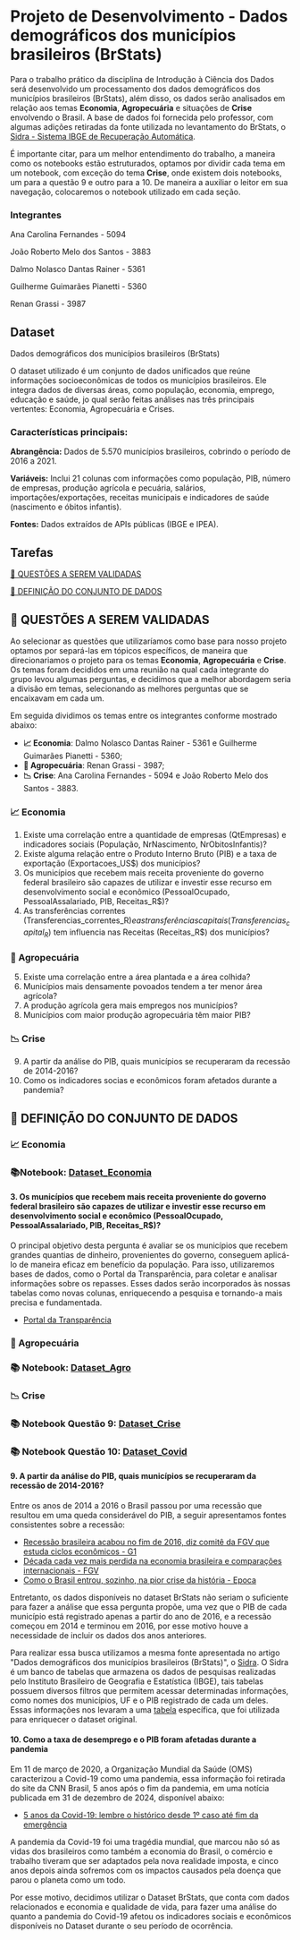 # **Projeto de Desenvolvimento - Dados demográficos dos municípios brasileiros (BrStats)**

Para o trabalho prático da disciplina de Introdução à Ciência dos Dados será desenvolvido um processamento dos dados demográficos dos municípios brasileiros (BrStats), além disso, os dados serão analisados em relação aos temas **Economia**, **Agropecuária** e situações de **Crise** envolvendo o Brasil. A base de dados foi fornecida pelo professor, com algumas adições retiradas da fonte utilizada no levantamento do BrStats, o [Sidra - Sistema IBGE de Recuperação Automática](https://sidra.ibge.gov.br/pesquisa/censo-demografico/series-temporais/series-temporais/).

É importante citar, para um melhor entendimento do trabalho, a maneira como os notebooks estão estruturados, optamos por dividir cada tema em um notebook, com exceção do tema **Crise**, onde existem dois notebooks, um para a questão 9 e outro para a 10. De maneira a auxiliar o leitor em sua navegação, colocaremos o notebook utilizado em cada seção.


### Integrantes

Ana Carolina Fernandes - 5094

João Roberto Melo dos Santos - 3883

Dalmo Nolasco Dantas Rainer - 5361

Guilherme Guimarães Pianetti - 5360

Renan Grassi - 3987

## **Dataset**

Dados demográficos dos municípios brasileiros (BrStats)

O dataset utilizado é um conjunto de dados unificados que reúne informações socioeconômicas de todos os municípios brasileiros. Ele integra dados de diversas áreas, como população, economia, emprego, educação e saúde, jo qual serão feitas análises nas três principais vertentes: Economia, Agropecuária e Crises.

### **Características principais:**
**Abrangência:** Dados de 5.570 municípios brasileiros, cobrindo o período de 2016 a 2021.

**Variáveis:** Inclui 21 colunas com informações como população, PIB, número de empresas, produção agrícola e pecuária, salários, importações/exportações, receitas municipais e indicadores de saúde (nascimento e óbitos infantis).

**Fontes:** Dados extraídos de APIs públicas (IBGE e IPEA).

## **Tarefas**

[🔵 QUESTÕES A SEREM VALIDADAS](https://github.com/anaC-Fernandes/ProjetoDados#-questões-a-serem-validadas)

[🔴 DEFINIÇÃO DO CONJUNTO DE DADOS](https://github.com/anaC-Fernandes/ProjetoDados#-definição-do-conjunto-de-dados)

## **🔵 QUESTÕES A SEREM VALIDADAS**

Ao selecionar as questões que utilizaríamos como base para nosso projeto optamos por separá-las em tópicos específicos, de maneira que direcionariamos o projeto para os temas **Economia**, **Agropecuária** e **Crise**. Os temas foram decididos em uma reunião na qual cada integrante do grupo levou algumas perguntas, e decidimos que a melhor abordagem seria a divisão em temas, selecionando as melhores perguntas que se encaixavam em cada um. 

Em seguida dividimos os temas entre os integrantes conforme mostrado abaixo:

- **📈 Economia**: Dalmo Nolasco Dantas Rainer - 5361 e Guilherme Guimarães Pianetti - 5360;
- **🌱 Agropecuária**: Renan Grassi - 3987;
- **📉 Crise**: Ana Carolina Fernandes - 5094 e João Roberto Melo dos Santos - 3883.

### **📈 Economia**
1. Existe uma correlação entre a quantidade de empresas (QtEmpresas) e indicadores sociais (População, NrNascimento, NrObitosInfantis)?
2. Existe alguma relação entre o Produto Interno Bruto (PIB) e a taxa de exportação (Exportacoes_US$) dos municípios?
3. Os municípios que recebem mais receita proveniente do governo federal brasileiro são capazes de utilizar e investir esse recurso em desenvolvimento social e econômico (PessoalOcupado, PessoalAssalariado, PIB, Receitas_R$)?
4. As transferências correntes (Transferencias_correntes_R$) e as transferências capitais (Transferencias_capital_R$) tem influencia nas Receitas (Receitas_R$) dos municípios?

### **🌱 Agropecuária**
5. Existe uma correlação entre a área plantada e a área colhida?
6. Municípios mais densamente povoados tendem a ter menor área agrícola?
7. A produção agrícola gera mais empregos nos municípios?
8. Municípios com maior produção agropecuária têm maior PIB?
### **📉 Crise**

9. A partir da análise do PIB, quais municípios se recuperaram da recessão de 2014-2016? 
10. Como os indicadores socias e econômicos foram afetados durante a pandemia?

## **🔴 DEFINIÇÃO DO CONJUNTO DE DADOS**

### **📈 Economia**

### **📚Notebook**: [Dataset_Economia](https://github.com/anaC-Fernandes/ProjetoDados/blob/292a5f31c338f9156d05305fa3d1e98a96b6ae9a/Notebooks/Dataset_Economia.ipynb)

#### **3. Os municípios que recebem mais receita proveniente do governo federal brasileiro são capazes de utilizar e investir esse recurso em desenvolvimento social e econômico (PessoalOcupado, PessoalAssalariado, PIB, Receitas_R$)?**

O principal objetivo desta pergunta é avaliar se os municípios que recebem grandes quantias de dinheiro, provenientes do governo, conseguem aplicá-lo de maneira eficaz em benefício da população. Para isso, utilizaremos bases de dados, como o Portal da Transparência, para coletar e analisar informações sobre os repasses. Esses dados serão incorporados às nossas tabelas como novas colunas, enriquecendo a pesquisa e tornando-a mais precisa e fundamentada.

  - [Portal da Transparência](https://portaldatransparencia.gov.br/transferencias/consulta?ordenarPor=mesAno&direcao=desc)

### **🌱 Agropecuária**

### **📚 Notebook**: [Dataset_Agro](https://github.com/anaC-Fernandes/ProjetoDados/blob/292a5f31c338f9156d05305fa3d1e98a96b6ae9a/Notebooks/Dataset_Agro.ipynb)

### **📉 Crise**

### **📚 Notebook Questão 9**: [Dataset_Crise](https://github.com/anaC-Fernandes/ProjetoDados/blob/292a5f31c338f9156d05305fa3d1e98a96b6ae9a/Notebooks/Dataset_Crise.ipynb)
### **📚 Notebook Questão 10**: [Dataset_Covid](https://github.com/anaC-Fernandes/ProjetoDados/blob/292a5f31c338f9156d05305fa3d1e98a96b6ae9a/Notebooks/Analise-Covid.ipynb)

#### **9. A partir da análise do PIB, quais municípios se recuperaram da recessão de 2014-2016?**

Entre os anos de 2014 a 2016 o Brasil passou por uma recessão que resultou em uma queda considerável do PIB, a seguir apresentamos fontes consistentes
sobre a recessão:

  - [Recessão brasileira acabou no fim de 2016, diz comitê da FGV que estuda ciclos econômicos - G1](https://g1.globo.com/economia/noticia/recessao-brasileira-acabou-no-fim-de-2016-diz-comite-da-fgv-que-estuda-ciclos-economicos.ghtml)
  - [Década cada vez mais perdida na economia brasileira e comparações internacionais - FGV](https://portal.fgv.br/artigos/decada-cada-vez-mais-perdida-economia-brasileira-e-comparacoes-internacionais)
  - [Como o Brasil entrou, sozinho, na pior crise da história - Epoca](https://epoca.globo.com/ideias/noticia/2016/04/como-o-brasil-entrou-sozinho-na-pior-crise-da-historia.html)

  Entretanto, os dados disponíveis no dataset BrStats não seriam o suficiente para fazer a análise que essa pergunta propõe, uma vez que o PIB de cada município está registrado apenas a partir do ano de 
  2016, e a recessão começou em 2014 e terminou em 2016, por esse motivo houve a necessidade de incluir os dados dos anos anteriores.
  
  Para realizar essa busca utilizamos a mesma fonte apresentada no artigo "Dados demográficos dos municípios brasileiros (BrStats)", o [Sidra](https://sidra.ibge.gov.br/pesquisa/censo-demografico/series-temporais/series-temporais/). O Sidra é um banco de tabelas que armazena os dados de pesquisas realizadas pelo Instituto Brasileiro de Geografia e Estatística (IBGE), tais tabelas possuem diversos filtros que permitem acessar determinadas informações, como nomes dos municípios, UF e o PIB registrado de cada um deles. Essas informações nos levaram a uma [tabela](https://sidra.ibge.gov.br/tabela/5938#resultado) específica, que foi utilizada para enriquecer o dataset original.

#### **10. Como a taxa de desemprego e o PIB foram afetadas durante a pandemia**

Em 11 de março de 2020, a Organização Mundial da Saúde (OMS) caracterizou a Covid-19 como uma pandemia, essa informação foi retirada do site da CNN Brasil, 5 anos após o fim da pandemia, em uma notícia publicada em 31 de dezembro de 2024, disponível abaixo:

- [5 anos da Covid-19: lembre o histórico desde 1º caso até fim da emergência](https://www.cnnbrasil.com.br/saude/5-anos-da-covid-19-relembre-o-historico-desde-1o-caso-ate-fim-da-emergencia/)

A pandemia da Covid-19 foi uma tragédia mundial, que marcou não só as vidas dos brasileiros como também a economia do Brasil, o comércio e trabalho tiveram que ser adaptados pela nova realidade imposta, e cinco anos depois ainda sofremos com os impactos causados pela doença que parou o planeta como um todo. 

Por esse motivo, decidimos utilizar o Dataset BrStats, que conta com dados relacionados e economia e qualidade de vida, para fazer uma análise do quanto a pandemia do Covid-19 afetou os indicadores sociais e econômicos disponíveis no Dataset durante o seu período de ocorrência.
